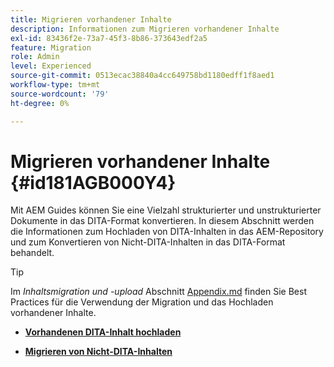 ```yaml
---
title: Migrieren vorhandener Inhalte
description: Informationen zum Migrieren vorhandener Inhalte
exl-id: 83436f2e-73a7-45f3-8b86-373643edf2a5
feature: Migration
role: Admin
level: Experienced
source-git-commit: 0513ecac38840a4cc649758bd1180edff1f8aed1
workflow-type: tm+mt
source-wordcount: '79'
ht-degree: 0%

---
```


# Migrieren vorhandener Inhalte {#id181AGB000Y4}

Mit AEM Guides können Sie eine Vielzahl strukturierter und unstrukturierter Dokumente in das DITA-Format konvertieren. In diesem Abschnitt werden die Informationen zum Hochladen von DITA-Inhalten in das AEM-Repository und zum Konvertieren von Nicht-DITA-Inhalten in das DITA-Format behandelt.

>[!TIP]
>
> Im *Inhaltsmigration und -upload* Abschnitt [Appendix.md](appendix.md) finden Sie Best Practices für die Verwendung der Migration und das Hochladen vorhandener Inhalte.

- **[Vorhandenen DITA-Inhalt hochladen](migrate-content-upload-existing-dita-content.md)**

- **[Migrieren von Nicht-DITA-Inhalten](migrate-content-non-dita.md)**
